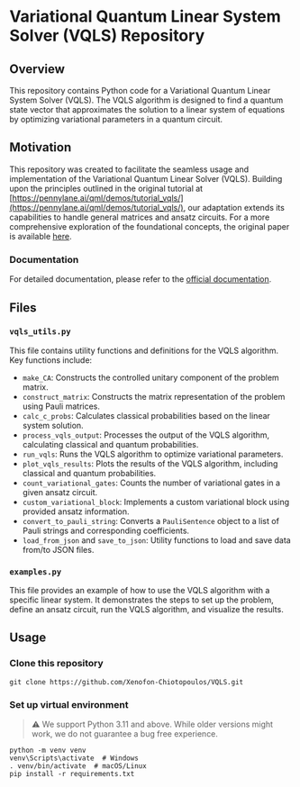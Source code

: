 # Variational Quantum Linear System Solver (VQLS) Repository

## Overview

This repository contains Python code for a Variational Quantum Linear System Solver (VQLS). The VQLS algorithm is designed to find a quantum state vector that approximates the solution to a linear system of equations by optimizing variational parameters in a quantum circuit.

## Motivation

This repository was created to facilitate the seamless usage and implementation of the Variational Quantum Linear Solver (VQLS). Building upon the principles outlined in the original tutorial at [https://pennylane.ai/qml/demos/tutorial_vqls/](https://pennylane.ai/qml/demos/tutorial_vqls/), our adaptation extends its capabilities to handle general matrices and ansatz circuits. For a more comprehensive exploration of the foundational concepts, the original paper is available [here](https://quantum-journal.org/papers/q-2023-11-22-1188/).


### Documentation

For detailed documentation, please refer to the [official documentation](vqls.readthedocs.io).

## Files

### `vqls_utils.py`

This file contains utility functions and definitions for the VQLS algorithm. Key functions include:

- `make_CA`: Constructs the controlled unitary component of the problem matrix.
- `construct_matrix`: Constructs the matrix representation of the problem using Pauli matrices.
- `calc_c_probs`: Calculates classical probabilities based on the linear system solution.
- `process_vqls_output`: Processes the output of the VQLS algorithm, calculating classical and quantum probabilities.
- `run_vqls`: Runs the VQLS algorithm to optimize variational parameters.
- `plot_vqls_results`: Plots the results of the VQLS algorithm, including classical and quantum probabilities.
- `count_variational_gates`: Counts the number of variational gates in a given ansatz circuit.
- `custom_variational_block`: Implements a custom variational block using provided ansatz information.
- `convert_to_pauli_string`: Converts a `PauliSentence` object to a list of Pauli strings and corresponding coefficients.
- `load_from_json` and `save_to_json`: Utility functions to load and save data from/to JSON files.

### `examples.py`

This file provides an example of how to use the VQLS algorithm with a specific linear system. It demonstrates the steps to set up the problem, define an ansatz circuit, run the VQLS algorithm, and visualize the results.

## Usage

### Clone this repository

```shell
git clone https://github.com/Xenofon-Chiotopoulos/VQLS.git
```

### Set up virtual environment

> ⚠️ We support Python 3.11 and above. While older versions might work, we do not 
> guarantee a bug free experience.

```shell
python -m venv venv
venv\Scripts\activate  # Windows
. venv/bin/activate  # macOS/Linux
pip install -r requirements.txt
```
